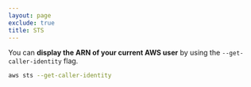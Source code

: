 ```yaml
---
layout: page
exclude: true
title: STS
---
```


You can **display the ARN of your current AWS user** by using the `--get-caller-identity` flag.
```bash
aws sts --get-caller-identity
```